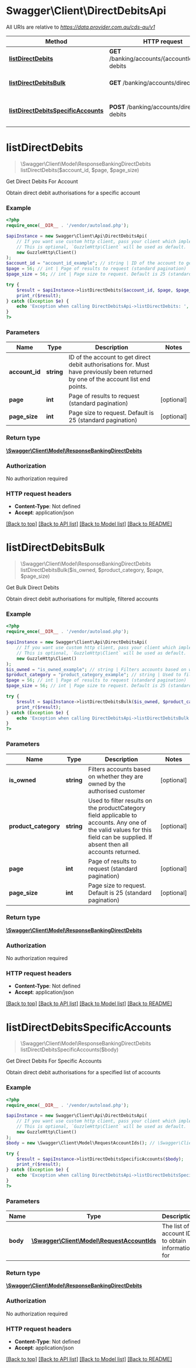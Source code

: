 # Swagger\Client\DirectDebitsApi

All URIs are relative to *https://data.provider.com.au/cds-au/v1*

Method | HTTP request | Description
------------- | ------------- | -------------
[**listDirectDebits**](DirectDebitsApi.md#listDirectDebits) | **GET** /banking/accounts/{accountId}/direct-debits | Get Direct Debits For Account
[**listDirectDebitsBulk**](DirectDebitsApi.md#listDirectDebitsBulk) | **GET** /banking/accounts/direct-debits | Get Bulk Direct Debits
[**listDirectDebitsSpecificAccounts**](DirectDebitsApi.md#listDirectDebitsSpecificAccounts) | **POST** /banking/accounts/direct-debits | Get Direct Debits For Specific Accounts

# **listDirectDebits**
> \Swagger\Client\Model\ResponseBankingDirectDebits listDirectDebits($account_id, $page, $page_size)

Get Direct Debits For Account

Obtain direct debit authorisations for a specific account

### Example
```php
<?php
require_once(__DIR__ . '/vendor/autoload.php');

$apiInstance = new Swagger\Client\Api\DirectDebitsApi(
    // If you want use custom http client, pass your client which implements `GuzzleHttp\ClientInterface`.
    // This is optional, `GuzzleHttp\Client` will be used as default.
    new GuzzleHttp\Client()
);
$account_id = "account_id_example"; // string | ID of the account to get direct debit authorisations for.  Must have previously been returned by one of the account list end points.
$page = 56; // int | Page of results to request (standard pagination)
$page_size = 56; // int | Page size to request. Default is 25 (standard pagination)

try {
    $result = $apiInstance->listDirectDebits($account_id, $page, $page_size);
    print_r($result);
} catch (Exception $e) {
    echo 'Exception when calling DirectDebitsApi->listDirectDebits: ', $e->getMessage(), PHP_EOL;
}
?>
```

### Parameters

Name | Type | Description  | Notes
------------- | ------------- | ------------- | -------------
 **account_id** | **string**| ID of the account to get direct debit authorisations for.  Must have previously been returned by one of the account list end points. |
 **page** | **int**| Page of results to request (standard pagination) | [optional]
 **page_size** | **int**| Page size to request. Default is 25 (standard pagination) | [optional]

### Return type

[**\Swagger\Client\Model\ResponseBankingDirectDebits**](../Model/ResponseBankingDirectDebits.md)

### Authorization

No authorization required

### HTTP request headers

 - **Content-Type**: Not defined
 - **Accept**: application/json

[[Back to top]](#) [[Back to API list]](../../README.md#documentation-for-api-endpoints) [[Back to Model list]](../../README.md#documentation-for-models) [[Back to README]](../../README.md)

# **listDirectDebitsBulk**
> \Swagger\Client\Model\ResponseBankingDirectDebits listDirectDebitsBulk($is_owned, $product_category, $page, $page_size)

Get Bulk Direct Debits

Obtain direct debit authorisations for multiple, filtered accounts

### Example
```php
<?php
require_once(__DIR__ . '/vendor/autoload.php');

$apiInstance = new Swagger\Client\Api\DirectDebitsApi(
    // If you want use custom http client, pass your client which implements `GuzzleHttp\ClientInterface`.
    // This is optional, `GuzzleHttp\Client` will be used as default.
    new GuzzleHttp\Client()
);
$is_owned = "is_owned_example"; // string | Filters accounts based on whether they are owned by the authorised customer
$product_category = "product_category_example"; // string | Used to filter results on the productCategory field applicable to accounts. Any one of the valid values for this field can be supplied. If absent then all accounts returned.
$page = 56; // int | Page of results to request (standard pagination)
$page_size = 56; // int | Page size to request. Default is 25 (standard pagination)

try {
    $result = $apiInstance->listDirectDebitsBulk($is_owned, $product_category, $page, $page_size);
    print_r($result);
} catch (Exception $e) {
    echo 'Exception when calling DirectDebitsApi->listDirectDebitsBulk: ', $e->getMessage(), PHP_EOL;
}
?>
```

### Parameters

Name | Type | Description  | Notes
------------- | ------------- | ------------- | -------------
 **is_owned** | **string**| Filters accounts based on whether they are owned by the authorised customer | [optional]
 **product_category** | **string**| Used to filter results on the productCategory field applicable to accounts. Any one of the valid values for this field can be supplied. If absent then all accounts returned. | [optional]
 **page** | **int**| Page of results to request (standard pagination) | [optional]
 **page_size** | **int**| Page size to request. Default is 25 (standard pagination) | [optional]

### Return type

[**\Swagger\Client\Model\ResponseBankingDirectDebits**](../Model/ResponseBankingDirectDebits.md)

### Authorization

No authorization required

### HTTP request headers

 - **Content-Type**: Not defined
 - **Accept**: application/json

[[Back to top]](#) [[Back to API list]](../../README.md#documentation-for-api-endpoints) [[Back to Model list]](../../README.md#documentation-for-models) [[Back to README]](../../README.md)

# **listDirectDebitsSpecificAccounts**
> \Swagger\Client\Model\ResponseBankingDirectDebits listDirectDebitsSpecificAccounts($body)

Get Direct Debits For Specific Accounts

Obtain direct debit authorisations for a specified list of accounts

### Example
```php
<?php
require_once(__DIR__ . '/vendor/autoload.php');

$apiInstance = new Swagger\Client\Api\DirectDebitsApi(
    // If you want use custom http client, pass your client which implements `GuzzleHttp\ClientInterface`.
    // This is optional, `GuzzleHttp\Client` will be used as default.
    new GuzzleHttp\Client()
);
$body = new \Swagger\Client\Model\RequestAccountIds(); // \Swagger\Client\Model\RequestAccountIds | The list of account IDs to obtain information for

try {
    $result = $apiInstance->listDirectDebitsSpecificAccounts($body);
    print_r($result);
} catch (Exception $e) {
    echo 'Exception when calling DirectDebitsApi->listDirectDebitsSpecificAccounts: ', $e->getMessage(), PHP_EOL;
}
?>
```

### Parameters

Name | Type | Description  | Notes
------------- | ------------- | ------------- | -------------
 **body** | [**\Swagger\Client\Model\RequestAccountIds**](../Model/RequestAccountIds.md)| The list of account IDs to obtain information for |

### Return type

[**\Swagger\Client\Model\ResponseBankingDirectDebits**](../Model/ResponseBankingDirectDebits.md)

### Authorization

No authorization required

### HTTP request headers

 - **Content-Type**: Not defined
 - **Accept**: application/json

[[Back to top]](#) [[Back to API list]](../../README.md#documentation-for-api-endpoints) [[Back to Model list]](../../README.md#documentation-for-models) [[Back to README]](../../README.md)

